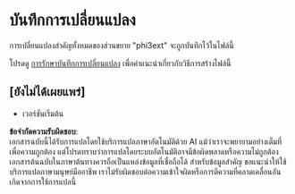 # บันทึกการเปลี่ยนแปลง

การเปลี่ยนแปลงสำคัญทั้งหมดของส่วนขยาย "phi3ext" จะถูกบันทึกไว้ในไฟล์นี้

โปรดดู [การรักษาบันทึกการเปลี่ยนแปลง](http://keepachangelog.com/) เพื่อคำแนะนำเกี่ยวกับวิธีการสร้างไฟล์นี้

## [ยังไม่ได้เผยแพร่]

- เวอร์ชันเริ่มต้น

**ข้อจำกัดความรับผิดชอบ**:  
เอกสารฉบับนี้ได้รับการแปลโดยใช้บริการแปลภาษาอัตโนมัติด้วย AI แม้ว่าเราจะพยายามอย่างเต็มที่เพื่อความถูกต้อง แต่โปรดทราบว่าการแปลโดยระบบอัตโนมัติอาจมีข้อผิดพลาดหรือความไม่ถูกต้อง เอกสารต้นฉบับในภาษาต้นทางควรถือเป็นแหล่งข้อมูลที่เชื่อถือได้ สำหรับข้อมูลสำคัญ ขอแนะนำให้ใช้บริการแปลภาษามนุษย์มืออาชีพ เราไม่รับผิดชอบต่อความเข้าใจผิดหรือการตีความที่คลาดเคลื่อนอันเกิดจากการใช้การแปลนี้